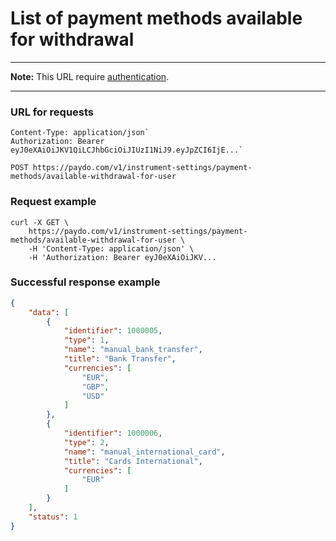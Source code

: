 # List of payment methods available for withdrawal

----
**Note:** This URL require [authentication](../authentication.md).

----

### URL for requests

```http request
Content-Type: application/json`
Authorization: Bearer eyJ0eXAiOiJKV1QiLCJhbGciOiJIUzI1NiJ9.eyJpZCI6IjE...`
```

```http request
POST https://paydo.com/v1/instrument-settings/payment-methods/available-withdrawal-for-user
```
    
### Request example

```shell script
curl -X GET \
    https://paydo.com/v1/instrument-settings/payment-methods/available-withdrawal-for-user \
    -H 'Content-Type: application/json' \
    -H 'Authorization: Bearer eyJ0eXAiOiJKV...
```    

### Successful response example

```json
{
    "data": [
        {
            "identifier": 1000005,
            "type": 1,
            "name": "manual_bank_transfer",
            "title": "Bank Transfer",
            "currencies": [
                "EUR",
                "GBP",
                "USD"
            ]
        },
        {
            "identifier": 1000006,
            "type": 2,
            "name": "manual_international_card",
            "title": "Cards International",
            "currencies": [
                "EUR"
            ]
        }
    ],
    "status": 1
}
```
